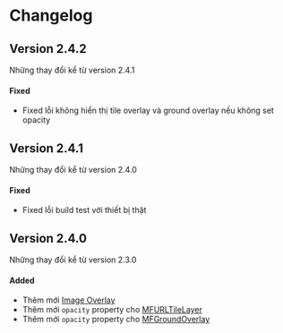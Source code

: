 # Changelog

## Version 2.4.2

Những thay đổi kể từ version 2.4.1

#### Fixed

- Fixed lỗi không hiển thị tile overlay và ground overlay nếu không set opacity

## Version 2.4.1

Những thay đổi kể từ version 2.4.0

#### Fixed

- Fixed lỗi build test với thiết bị thật

## Version 2.4.0

Những thay đổi kể từ version 2.3.0

#### Added

- Thêm mới [Image Overlay](guides/image-overlay.md)
- Thêm mới `opacity` property cho [MFURLTileLayer](reference/tile-overlay?id=properties)
- Thêm mới `opacity` property cho [MFGroundOverlay](reference/ground-overlay?id=properties)

<!-- #### Changed -->
<!-- #### Deprecated -->
<!-- #### Removed -->
<!-- #### Fixed -->
<!-- #### Security -->
